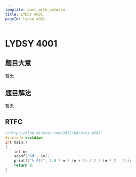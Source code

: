 ```yaml
---
template: post_with_netease
title: LYDSY 4001
pageId: lydsy_4001
---
```


# LYDSY 4001

## 题目大意
暂无

## 题目解法
暂无

## RTFC

```cpp
//http://blog.miskcoo.com/2015/04/bzoj-4001
#include <cstdio>
int main()
{
    int n;
    scanf("%d", &n);
    printf("%.9lf", 1.0 * n * (n + 1) / 2 / (n * 2 - 1));
    return 0;
}
```
<div id="__comment"></div>
